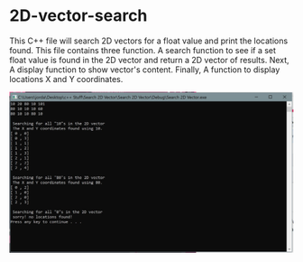 # 2D-vector-search

This C++ file will search 2D vectors for a float value and print the locations found. This file contains three function. A search function to see if a set float value is found in the 2D vector and return a 2D vector of results. Next, A display function to show vector's content. Finally, A function to display locations X and Y coordinates. 

<img src="Repository Images/sample.JPG">
